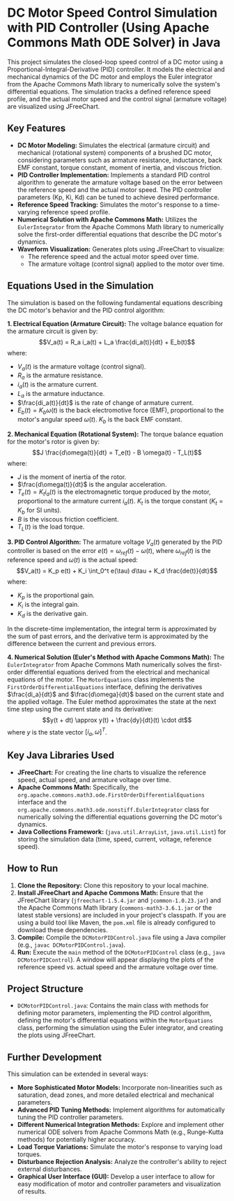 # DC Motor Speed Control Simulation with PID Controller (Using Apache Commons Math ODE Solver) in Java

This project simulates the closed-loop speed control of a DC motor using a Proportional-Integral-Derivative (PID) controller. It models the electrical and mechanical dynamics of the DC motor and employs the Euler integrator from the Apache Commons Math library to numerically solve the system's differential equations. The simulation tracks a defined reference speed profile, and the actual motor speed and the control signal (armature voltage) are visualized using JFreeChart.

## Key Features

* **DC Motor Modeling:** Simulates the electrical (armature circuit) and mechanical (rotational system) components of a brushed DC motor, considering parameters such as armature resistance, inductance, back EMF constant, torque constant, moment of inertia, and viscous friction.
* **PID Controller Implementation:** Implements a standard PID control algorithm to generate the armature voltage based on the error between the reference speed and the actual motor speed. The PID controller parameters (Kp, Ki, Kd) can be tuned to achieve desired performance.
* **Reference Speed Tracking:** Simulates the motor's response to a time-varying reference speed profile.
* **Numerical Solution with Apache Commons Math:** Utilizes the `EulerIntegrator` from the Apache Commons Math library to numerically solve the first-order differential equations that describe the DC motor's dynamics.
* **Waveform Visualization:** Generates plots using JFreeChart to visualize:
    * The reference speed and the actual motor speed over time.
    * The armature voltage (control signal) applied to the motor over time.

## Equations Used in the Simulation

The simulation is based on the following fundamental equations describing the DC motor's behavior and the PID control algorithm:

**1. Electrical Equation (Armature Circuit):**
The voltage balance equation for the armature circuit is given by:
$$V_a(t) = R_a i_a(t) + L_a \frac{di_a(t)}{dt} + E_b(t)$$
where:
* $V_a(t)$ is the armature voltage (control signal).
* $R_a$ is the armature resistance.
* $i_a(t)$ is the armature current.
* $L_a$ is the armature inductance.
* $\frac{di_a(t)}{dt}$ is the rate of change of armature current.
* $E_b(t) = K_b \omega(t)$ is the back electromotive force (EMF), proportional to the motor's angular speed $\omega(t)$. $K_b$ is the back EMF constant.

**2. Mechanical Equation (Rotational System):**
The torque balance equation for the motor's rotor is given by:
$$J \frac{d\omega(t)}{dt} = T_e(t) - B \omega(t) - T_L(t)$$
where:
* $J$ is the moment of inertia of the rotor.
* $\frac{d\omega(t)}{dt}$ is the angular acceleration.
* $T_e(t) = K_t i_a(t)$ is the electromagnetic torque produced by the motor, proportional to the armature current $i_a(t)$. $K_t$ is the torque constant ($K_t = K_b$ for SI units).
* $B$ is the viscous friction coefficient.
* $T_L(t)$ is the load torque.

**3. PID Control Algorithm:**
The armature voltage $V_a(t)$ generated by the PID controller is based on the error $e(t) = \omega_{ref}(t) - \omega(t)$, where $\omega_{ref}(t)$ is the reference speed and $\omega(t)$ is the actual speed:
$$V_a(t) = K_p e(t) + K_i \int_0^t e(\tau) d\tau + K_d \frac{de(t)}{dt}$$
where:
* $K_p$ is the proportional gain.
* $K_i$ is the integral gain.
* $K_d$ is the derivative gain.

In the discrete-time implementation, the integral term is approximated by the sum of past errors, and the derivative term is approximated by the difference between the current and previous errors.

**4. Numerical Solution (Euler's Method with Apache Commons Math):**
The `EulerIntegrator` from Apache Commons Math numerically solves the first-order differential equations derived from the electrical and mechanical equations of the motor. The `MotorEquations` class implements the `FirstOrderDifferentialEquations` interface, defining the derivatives $\frac{di_a}{dt}$ and $\frac{d\omega}{dt}$ based on the current state and the applied voltage. The Euler method approximates the state at the next time step using the current state and its derivative:
$$y(t + dt) \approx y(t) + \frac{dy}{dt}(t) \cdot dt$$
where $y$ is the state vector $[i_a, \omega]^T$.

## Key Java Libraries Used

* **JFreeChart:** For creating the line charts to visualize the reference speed, actual speed, and armature voltage over time.
* **Apache Commons Math:** Specifically, the `org.apache.commons.math3.ode.FirstOrderDifferentialEquations` interface and the `org.apache.commons.math3.ode.nonstiff.EulerIntegrator` class for numerically solving the differential equations governing the DC motor's dynamics.
* **Java Collections Framework:** (`java.util.ArrayList`, `java.util.List`) for storing the simulation data (time, speed, current, voltage, reference speed).

## How to Run

1.  **Clone the Repository:** Clone this repository to your local machine.
2.  **Install JFreeChart and Apache Commons Math:** Ensure that the JFreeChart library (`jfreechart-1.5.4.jar` and `jcommon-1.0.23.jar`) and the Apache Commons Math library (`commons-math3-3.6.1.jar` or the latest stable versions) are included in your project's classpath. If you are using a build tool like Maven, the `pom.xml` file is already configured to download these dependencies.
3.  **Compile:** Compile the `DCMotorPIDControl.java` file using a Java compiler (e.g., `javac DCMotorPIDControl.java`).
4.  **Run:** Execute the `main` method of the `DCMotorPIDControl` class (e.g., `java DCMotorPIDControl`). A window will appear displaying the plots of the reference speed vs. actual speed and the armature voltage over time.

## Project Structure

* `DCMotorPIDControl.java`: Contains the main class with methods for defining motor parameters, implementing the PID control algorithm, defining the motor's differential equations within the `MotorEquations` class, performing the simulation using the Euler integrator, and creating the plots using JFreeChart.

## Further Development

This simulation can be extended in several ways:

* **More Sophisticated Motor Models:** Incorporate non-linearities such as saturation, dead zones, and more detailed electrical and mechanical parameters.
* **Advanced PID Tuning Methods:** Implement algorithms for automatically tuning the PID controller parameters.
* **Different Numerical Integration Methods:** Explore and implement other numerical ODE solvers from Apache Commons Math (e.g., Runge-Kutta methods) for potentially higher accuracy.
* **Load Torque Variations:** Simulate the motor's response to varying load torques.
* **Disturbance Rejection Analysis:** Analyze the controller's ability to reject external disturbances.
* **Graphical User Interface (GUI):** Develop a user interface to allow for easy modification of motor and controller parameters and visualization of results.
